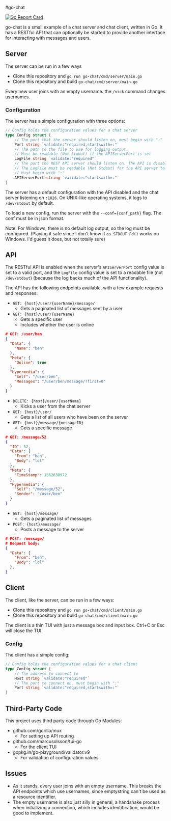 #go-chat

[![Go Report Card](https://goreportcard.com/badge/github.com/dotvezz/go-chat)](https://goreportcard.com/report/github.com/dotvezz/go-chat)

go-chat is a small example of a chat server and chat client, written in Go. 
It has a RESTful API that can optionally be started to provide another interface
for interacting with messages and users. 

## Server

The server can be run in a few ways

- Clone this repository and `go run go-chat/cmd/server/main.go`
- Clone this repository and build `go-chat/cmd/server/main.go`

Every new user joins with an empty username. the `/nick` command changes usernames.

### Configuration 

The server has a simple configuration with three options:

```go
// Config holds the configuration values for a chat server
type Config struct {
	// The port that the server should listen on, must begin with ":"
	Port string `validate:"required,startswith=:"`
	// The path to the file to use for logging output.
	// Must be readable (Not Stdout) if the APIServerPort is set
	LogFile string `validate:"required"`
	// The port the REST API server should listen on. The API is disabled if this is left empty
	// The LogFile must be readable (Not Stdout) for the API server to start
	// Must begin with ":"
	APIServerPort string `validate:"startswith=:"`
}
```

The server has a default configuration with the API disabled and the chat server
listening on `:1026`. On UNIX-like operating systems, it logs to `/dev/stdout`
by default.

To load a new config, run the server with the `--conf={conf_path}` flag. The conf must be in
json format.

Note: For Windows, there is no default log output, so the log must be configured.
(Playing it safe since I don't know if `os.STDOUT.Fd()` works on Windows. I'd guess
it does, but not totally sure)

## API

The RESTful API is enabled when the server's `APIServerPort` config value is set to a valid
port, and the `LogFile` config value is set to a readable file (not `/dev/stdout`) (because
the log backs much of the API functionality).

The API has the following endpoints available, with a few example requests and responses:

- `GET: {host}/user/{userName}/message/`
    - Gets a paginated list of messages sent by a user
- `GET: {host}/user/{userName}`
    - Gets a specific user
    - Includes whether the user is online
```json
# GET: /user/ben
{
  "Data": {
    "Name": "ben"
  },
  "Meta": {
    "Online": true
  },
  "Hypermedia": {
    "Self": "/user/ben",
    "Messages": "/user/ben/message/?first=0"
  }
}
```
   
- `DELETE: {host}/user/{userName}`
    - Kicks a user from the chat server
- `GET: {host}/user/`
    - Gets a list of all users who have been on the server
- `GET: {host}/message/{messageID}`
    - Gets a specific message
```json
# GET: /message/52
{
  "ID": 52,
  "Data": {
    "From": "ben",
    "Body": "lol"
  },
  "Meta": {
    "TimeStamp": 1562638972
  },
  "Hypermedia": {
    "Self": "/message/52",
    "Sender": "/user/ben"
  }
}

```
- `GET: {host}/message/`
    - Gets a paginated list of messages
- `POST: {host}/message/`
    - Posts a message to the server

```json
# POST: /message/
# Request body:
{
  "Data": {
    "From": "ben",
    "Body": "lol"
  },
}

```

## Client

The client, like the server, can be run in a few ways:

- Clone this repository and `go run go-chat/cmd/client/main.go`
- Clone this repository and build `go-chat/cmd/client/main.go`

The client is a thin TUI with just a message box and input box. Ctrl+C or Esc will close
the TUI.

### Config

The client has a simple config:

```go
// Config holds the configuration values for a chat client
type Config struct {
	// The address to connect to
	Host string `validate:"required"`
	// The port to connect on, must begin with ":"
	Port string `validate:"required,startswith=:"`
}

```

## Third-Party Code

This project uses third party code through Go Modules:

- github.com/gorilla/mux
    - For setting up API routing
- github.com/marcusolsson/tui-go
    - For the client TUI
- gopkg.in/go-playground/validator.v9
    - For validation of configuration values
    
## Issues

- As it stands, every user joins with an empty username. This breaks the API
endpoints which use usernames, since emptystring can't be used as a resource identifier.
- The empty username is also just silly in general, a handshake process when initializing 
a connection, which includes identification, would be good to implement.